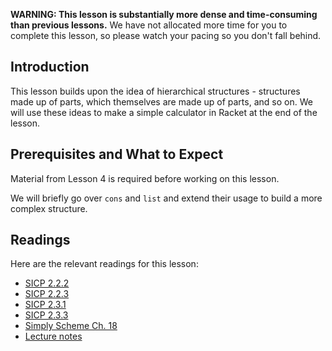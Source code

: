 **WARNING: This lesson is substantially more dense and time-consuming than previous lessons.** We have not allocated more time for you to complete this lesson, so please watch your pacing so you don't fall behind.

## Introduction

This lesson builds upon the idea of hierarchical structures - structures made
up of parts, which themselves are made up of parts, and so on. We will use
these ideas to make a simple calculator in Racket at the end of the lesson.

## Prerequisites and What to Expect

Material from Lesson 4 is required before working on this lesson.

We will briefly go over `cons` and `list` and extend their usage to build a more
complex structure.

## Readings

Here are the relevant readings for this lesson:

  * [SICP 2.2.2](http://mitpress.mit.edu/sicp/full-text/book/book-Z-H-15.html#%25_sec_2.2.2)
  * [SICP 2.2.3](http://mitpress.mit.edu/sicp/full-text/book/book-Z-H-15.html#%25_sec_2.2.3)
  * [SICP 2.3.1](http://mitpress.mit.edu/sicp/full-text/book/book-Z-H-16.html#%25_sec_2.3.1)
  * [SICP 2.3.3](http://mitpress.mit.edu/sicp/full-text/book/book-Z-H-16.html#%25_sec_2.3.3)
  * [Simply Scheme Ch. 18](http://www.eecs.berkeley.edu/~bh/ssch18/trees.html)
  * [Lecture notes](http://www-inst.eecs.berkeley.edu/~cs61as/reader/notes.pdf#page=30)


